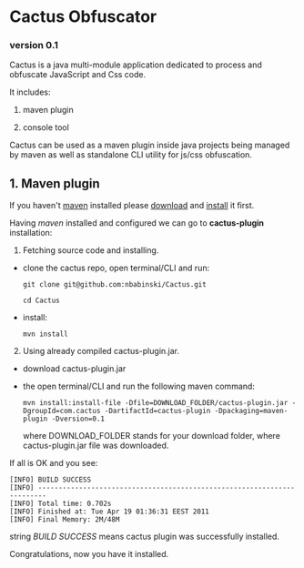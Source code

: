 Cactus Obfuscator
=================

### version 0.1


Cactus is a java multi-module application dedicated to process and obfuscate JavaScript and Css code.

It includes:
1. maven plugin

2. console tool

Cactus can be used as a maven plugin inside java projects being managed by maven as well as standalone CLI utility for js/css obfuscation.   

## 1. Maven plugin


If you haven't [maven](http://maven.apache.org/ "apache maven") installed please [download](http://maven.apache.org/download.html) and 
[install](http://maven.apache.org/download.html#Installation) it first.

Having *maven* installed and configured we can go to **cactus-plugin** installation:

1. Fetching source code and installing.

* clone the cactus repo, open terminal/CLI and run:

	`git clone git@github.com:nbabinski/Cactus.git`
	
	`cd Cactus`
	
* install:

	`mvn install` 

2. Using already compiled cactus-plugin.jar.

* download cactus-plugin.jar
* the open terminal/CLI and run the following maven command:

  `mvn install:install-file -Dfile=DOWNLOAD_FOLDER/cactus-plugin.jar -DgroupId=com.cactus -DartifactId=cactus-plugin -Dpackaging=maven-plugin -Dversion=0.1`
  
  where DOWNLOAD_FOLDER stands for your download folder, where cactus-plugin.jar file was downloaded. 
  
If all is OK and you see:
 
	[INFO] BUILD SUCCESS
	[INFO] ------------------------------------------------------------------------
	[INFO] Total time: 0.702s
	[INFO] Finished at: Tue Apr 19 01:36:31 EEST 2011
	[INFO] Final Memory: 2M/48M
	
string *BUILD SUCCESS* means cactus plugin was successfully installed.
  
Congratulations, now you have it installed.